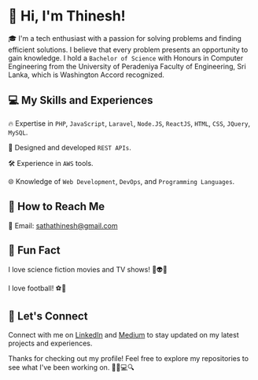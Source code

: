 # 👋 Hi, I'm Thinesh!


🎓 I'm a tech enthusiast with a passion for solving problems and finding efficient solutions. I believe that every problem presents an opportunity to gain knowledge. I hold a `Bachelor of Science` with Honours in Computer Engineering from the University of Peradeniya Faculty of Engineering, Sri Lanka, which is Washington Accord recognized. 

## 💻 My Skills and Experiences

🔥 Expertise in `PHP`, `JavaScript`, `Laravel`, `Node.JS`, `ReactJS`, `HTML`, `CSS`, `JQuery`, `MySQL`.

🚀 Designed and developed `REST APIs`.

🛠️ Experience in `AWS` tools.

🌐 Knowledge of `Web Development`, `DevOps`, and `Programming Languages`.


## 📲 How to Reach Me

📧 Email: sathathinesh@gmail.com


## 🎉 Fun Fact

I love science fiction movies and TV shows! 🚀👽🎥

I love football! ⚽️🥅

## 🤝 Let's Connect

Connect with me on [LinkedIn](https://www.linkedin.com/in/sathathinesh/) and  [Medium](https://medium.com/@sathathinesh) to stay updated on my latest projects and experiences.

Thanks for checking out my profile! Feel free to explore my repositories to see what I've been working on. 🕵️‍♂️💻🔍
